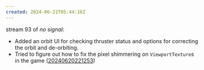 ```yaml
---
created: 2024-06-21T05:44:16Z
---
```


stream 93 of _no signal_:
- Added an orbit UI for checking thruster status and options for correcting the orbit and de-orbiting.
- Tried to figure out how to fix the pixel shimmering on `ViewportTexture`s in the game ([20240620221253](20240620221253.md))
